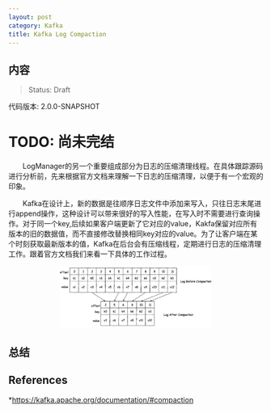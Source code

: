 ```yaml
---
layout: post
category: Kafka
title: Kafka Log Compaction
---
```


## 内容 
>Status: Draft

  代码版本: 2.0.0-SNAPSHOT

# TODO: 尚未完结

　　LogManager的另一个重要组成部分为日志的压缩清理线程。在具体跟踪源码进行分析前，先来根据官方文档来理解一下日志的压缩清理，以便于有一个宏观的印象。

　　Kafka在设计上，新的数据是往顺序日志文件中添加来写入，只往日志末尾进行append操作，这种设计可以带来很好的写入性能，在写入时不需要进行查询操作。对于同一个key,后续如果客户端更新了它对应的value，Kakfa保留对应所有版本的旧的数据值，而不直接修改替换相同key对应的value。为了让客户端在某个时刻获取最新版本的值，Kafka在后台会有压缩线程，定期进行日志的压缩清理工作。跟着官方文档我们来看一下具体的工作过程。

<div align="center">
<img src="/assets/img/2018/06/28/LogCompaction.jpeg" width="60%" height="60%"/>
</div>




## <a id="conclusion">总结</a>

## <a id="references">References</a>

*https://kafka.apache.org/documentation/#compaction
